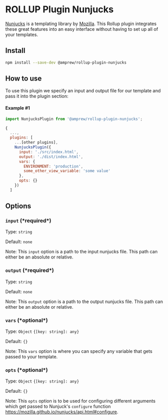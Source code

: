 # ROLLUP Plugin Nunjucks

[Nunjucks](https://github.com/mozilla/nunjucks#readme) is a templating library by [Mozilla](https://www.mozilla.org/). This Rollup plugin integrates these great features into an easy interface without having to set up all of your templates.

## Install

```sh
npm install --save-dev @amprew/rollup-plugin-nunjucks
```

## How to use

To use this plugin we specify an input and output file for our template and pass it into the plugin section:

#### Example #1

```js
import NunjucksPlugin from '@amprew/rollup-plugin-nunjucks';

{
  ...,
  plugins: [
    ...[other plugins],
    NunjucksPlugin({
      input: './src/index.html',
      output: './dist/index.html',
      vars: {
        ENVIRONMENT: 'production',
        some_other_view_variable: 'some value'
      },
      opts: {}
    })
  ]
```

## Options

### `input` (\*required\*)

Type: `string`

Default: `none`

Note: This `input` option is a path to the input nunjucks file. This path can either be an absolute or relative.

### `output` (\*required\*)

Type: `string`

Default: `none`

Note: This `output` option is a path to the output nunjucks file. This path can either be an absolute or relative.

### `vars` (\*optional\*)

Type: `Object` `{[key: string]: any}`

Default: `{}`

Note: This `vars` option is where you can specify any variable that gets passed to your template.

### `opts` (\*optional\*)

Type: `Object` `{[key: string]: any}`

Default: `{}`

Note: This `opts` option is to be used for configuring different arguments which get passed to Nunjuck's `configure` function https://mozilla.github.io/nunjucks/api.html#configure.
